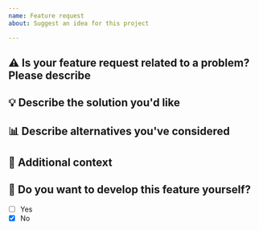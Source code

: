 ```yaml
---
name: Feature request
about: Suggest an idea for this project

---
```


## :warning: Is your feature request related to a problem? Please describe
<!-- A clear and concise description of what the problem is. Ex. I'm always frustrated when [...] -->

## :bulb: Describe the solution you'd like
<!-- A clear and concise description of what you want to happen. -->

## :bar_chart: Describe alternatives you've considered
<!-- A clear and concise description of any alternative solutions or features you've considered. -->

## :page_facing_up: Additional context
<!-- Add any other context or screenshots about the feature request here. -->

## :raising_hand: Do you want to develop this feature yourself?
- [ ] Yes
- [X] No